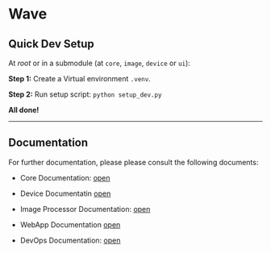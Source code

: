 # Wave

## Quick Dev Setup
At _root_ or in a submodule (at `core`, `image`, `device` or `ui`):

__Step 1:__ Create a Virtual environment `.venv`.

__Step 2:__ Run setup script: `python setup_dev.py`

__All done!__

---

## Documentation
For further documentation, please please consult the following documents:

- Core Documentation: [open]()
- Device Documentatin [open]()
- Image Processor Documentation: [open]()
- WebApp Documentation [open]()

- DevOps Documentation: [open]()